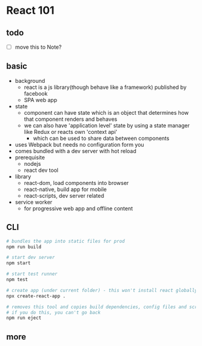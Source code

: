 # React 101

## todo

- [ ] move this to Note?

## basic

- background
  - react is a js library(though behave like a framework) published by facebook
  - SPA web app
- state
  - component can have state which is an object that determines how that component renders and behaves
  - we can also have 'application level' state by using a state manager like Redux or reacts own 'context api'
    - which can be used to share data between components
- uses Webpack but needs no configuration form you
- comes bundled with a dev server with hot reload
- prerequisite
  - nodejs
  - react dev tool
- library
  - react-dom, load components into browser
  - react-native, build app for mobile
  - react-scripts, dev server related
- service worker
  - for progressive web app and offline content

## CLI

```sh
# bundles the app into static files for prod
npm run build

# start dev server
npm start

# start test runner
npm test

# create app (under current folder) - this won't install react globally
npx create-react-app .

# removes this tool and copies build dependencies, config files and scripts into the app dir
# if you do this, you can't go back
npm run eject

```

## more
